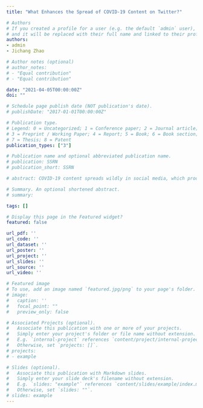 ```yaml
---
title: "What Enhances the Spread of COVID-19 Content on Twitter?"

# Authors
# If you created a profile for a user (e.g. the default `admin` user), write the username (folder name) here 
# and it will be replaced with their full name and linked to their profile.
authors:
- admin
- Jichang Zhao

# Author notes (optional)
# author_notes:
# - "Equal contribution"
# - "Equal contribution"

date: "2021-04-05T00:00:00Z"
doi: ""

# Schedule page publish date (NOT publication's date).
# publishDate: "2017-01-01T00:00:00Z"

# Publication type.
# Legend: 0 = Uncategorized; 1 = Conference paper; 2 = Journal article;
# 3 = Preprint / Working Paper; 4 = Report; 5 = Book; 6 = Book section;
# 7 = Thesis; 8 = Patent
publication_types: ["3"]

# Publication name and optional abbreviated publication name.
# publication: SSRN
# publication_short: SSRN

# abstract: COVID-19 content spreads wildly in social media, which produces significant effects both in assisting disaster management and causing social panic. What enhances the diffusion of disaster-related content during COVID-19 remains unexplored. Using 156,680 COVID-19 tweets posted on Twitter, we empirically examined the effects of the four key characteristics, namely emotions, topics, hashtags, and mentions. The empirical results show that most negative emotions have positive effects on retweeting. However, the positive effect of trust on retweeting is the strongest. Besides, the positive effects of the political topic and mentioning politicians indicate that people are sensitive to the politicization of disasters. The strongest anger intensity in the political topic also needs to be noticed. Our results complement perceptions of information diffusion during COVID-19 and provide insights for the government to understand the psychology and behavior of people during disasters.

# Summary. An optional shortened abstract.
# summary: 

tags: []

# Display this page in the Featured widget?
featured: false

url_pdf: ''
url_code: ''
url_dataset: ''
url_poster: ''
url_project: ''
url_slides: ''
url_source: ''
url_video: ''

# Featured image
# To use, add an image named `featured.jpg/png` to your page's folder. 
# image:
#   caption: ''
#   focal_point: ""
#   preview_only: false

# Associated Projects (optional).
#   Associate this publication with one or more of your projects.
#   Simply enter your project's folder or file name without extension.
#   E.g. `internal-project` references `content/project/internal-project/index.md`.
#   Otherwise, set `projects: []`.
# projects:
# - example

# Slides (optional).
#   Associate this publication with Markdown slides.
#   Simply enter your slide deck's filename without extension.
#   E.g. `slides: "example"` references `content/slides/example/index.md`.
#   Otherwise, set `slides: ""`.
# slides: example
---
```


<!-- {{% callout note %}}
Click the *Cite* button above to demo the feature to enable visitors to import publication metadata into their reference management software.
{{% /callout %}}

{{% callout note %}}
Create your slides in Markdown - click the *Slides* button to check out the example.
{{% /callout %}}

Supplementary notes can be added here, including [code, math, and images](https://wowchemy.com/docs/writing-markdown-latex/). -->
